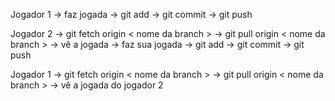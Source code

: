 <!-- docs projeto -->

<!-- fluxo -->
Jogador 1 → faz jogada → git add → git commit → git push

Jogador 2 → git fetch origin < nome da branch > → git pull origin < nome da branch > → vê a jogada → faz sua jogada → git add → git commit → git push

Jogador 1 → git fetch origin < nome da branch > → git pull origin < nome da branch > → vê a jogada do jogador 2 

